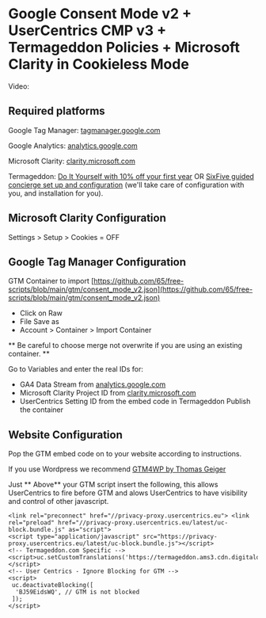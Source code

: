 # Google Consent Mode v2 + UserCentrics CMP v3 + Termageddon Policies + Microsoft Clarity in Cookieless Mode

Video: 

## Required platforms 
Google Tag Manager: [tagmanager.google.com](https://tagmanager.google.com)

Google Analytics: [analytics.google.com](https://analytics.google.com)

Microsoft Clarity: [clarity.microsoft.com](https://clarity.microsoft.com)

Termageddon: [Do It Yourself with 10% off your first year](https://go.sixfive.io/termageddon) OR [SixFive guided concierge set up and configuration](https://sixfive.io/products/wordpress/legals/) (we'll take care of configuration with you, and installation for you).

## Microsoft Clarity Configuration

Settings > Setup > Cookies = OFF

## Google Tag Manager Configuration
GTM Container to import [https://github.com/65/free-scripts/blob/main/gtm/consent_mode_v2.json](https://github.com/65/free-scripts/blob/main/gtm/consent_mode_v2.json) 
- Click on Raw
- File Save as
- Account > Container > Import Container 

** Be careful to choose merge not overwrite if you are using an existing container. ** 

Go to Variables and enter the real IDs for: 
- GA4 Data Stream from [analytics.google.com](https://analytics.google.com) 
- Microsoft Clarity Project ID from [clarity.microsoft.com](https://clarity.microsoft.com) 
- UserCentrics Setting ID from the embed code in Termageddon 
Publish the container

## Website Configuration
Pop the GTM embed code on to your website according to instructions. 

If you use Wordpress we recommend [GTM4WP by Thomas Geiger](https://wordpress.org/plugins/duracelltomi-google-tag-manager/) 

Just ** Above** your GTM script insert the following, this allows UserCentrics to fire before GTM and alows UserCentrics to have visibility and control of other javascript. 
```
<link rel="preconnect" href="//privacy-proxy.usercentrics.eu"> <link rel="preload" href="//privacy-proxy.usercentrics.eu/latest/uc-block.bundle.js" as="script"> 
<script type="application/javascript" src="https://privacy-proxy.usercentrics.eu/latest/uc-block.bundle.js"></script>
<!-- Termageddon.com Specific -->
<script>uc.setCustomTranslations('https://termageddon.ams3.cdn.digitaloceanspaces.com/translations/');</script>
<!-- User Centrics - Ignore Blocking for GTM -->
<script>
 uc.deactivateBlocking([
  'BJ59EidsWQ', // GTM is not blocked
 ]);
</script>
```
